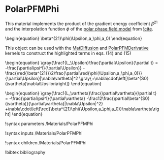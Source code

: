 # PolarPFMPhi

This material implements the product of the gradient energy coefficient $\beta^{21}$ and the interpolation function $\phi$ of the [polar phase field model](/PolarPhaseField/index.md)
from [!cite](Momeni2014).

\begin{equation}
\beta^{21}\phi(\Upsilon,a_\phi,a_0)
\end{equation}

This object can be used with the [MatDiffusion](/MatDiffusion.md) and
[PolarPFMDerivative](/PolarPFMDerivative.md) kernels to construct the highlighted
terms in eqs. (14) and (15)

\begin{equation}
\gray{\frac1{L_\Upsilon}\frac{\partial\Upsilon}{\partial t} =
-\frac{\partial\psi^l}{\partial\Upsilon}}
-\frac{\red{\beta^{21}}}2\frac{\partial\red{\phi(\Upsilon,a_\phi,a_0)}}{\partial\Upsilon}|\nabla\vartheta|^2
\gray{+\nabla\cdot\left[\beta^{S0}(\vartheta)\nabla\Upsilon\right]}
\end{equation}

\begin{equation}
\gray{\frac1{L_\vartheta}\frac{\partial\vartheta}{\partial t} =
-\frac{\partial\psi^l}{\partial\vartheta}
-\frac12\frac{\partial\beta^{S0}(\vartheta)}{\partial\vartheta}|\nabla\Upsilon|^2}
+\nabla\cdot\left[\red{\beta^{21}\phi(\Upsilon,a_\phi,a_0)}\nabla\vartheta\right]
\end{equation}

!syntax parameters /Materials/PolarPFMPhi

!syntax inputs /Materials/PolarPFMPhi

!syntax children /Materials/PolarPFMPhi

!bibtex bibliography
